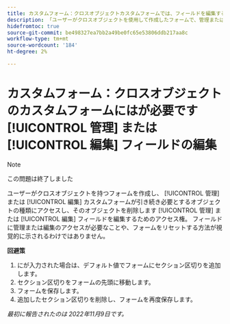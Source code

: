 ```yaml
---
title: カスタムフォーム：クロスオブジェクトカスタムフォームでは、フィールドを編集するために「管理」または「編集」アクセスが必要です。
description: 「ユーザーがクロスオブジェクトを使用して作成したフォームで、管理または編集のみのアクセスを許可し、そのオブジェクトの種類を削除した場合、カスタムフォームでは引き続きフィールドの編集に管理または編集のアクセス権が必要です。 フィールドに管理または編集のアクセスが必要なことや、フォームをリセットする方法が視覚的に示されていません。
hidefromtoc: true
source-git-commit: be498327ea7bb2a49be0fc65e53806ddb217aa8c
workflow-type: tm+mt
source-wordcount: '184'
ht-degree: 2%

---
```



# カスタムフォーム：クロスオブジェクトのカスタムフォームにはが必要です [!UICONTROL 管理] または [!UICONTROL 編集] フィールドの編集

>[!NOTE]
>
>この問題は終了しました

ユーザーがクロスオブジェクトを持つフォームを作成し、 [!UICONTROL 管理] または [!UICONTROL 編集] カスタムフォームが引き続き必要とするオブジェクトの種類にアクセスし、そのオブジェクトを削除します [!UICONTROL 管理] または [!UICONTROL 編集] フィールドを編集するためのアクセス権。 フィールドに管理または編集のアクセスが必要なことや、フォームをリセットする方法が視覚的に示されるわけではありません。

**回避策**

1. にが入力された場合は、デフォルト値でフォームにセクション区切りを追加します。
2. セクション区切りをフォームの先頭に移動します。
3. フォームを保存します。
4. 追加したセクション区切りを削除し、フォームを再度保存します。

_最初に報告されたのは 2022年11月9日です。_

